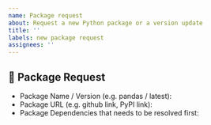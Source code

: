 ```yaml
---
name: Package request
about: Request a new Python package or a version update
title: ''
labels: new package request
assignees: ''
---
```


<!-- Important Note: You can install pure python package wheels through micropip.install(...) -->

## 🐍 Package Request

- Package Name / Version (e.g. pandas / latest):
- Package URL (e.g. github link, PyPI link):
- Package Dependencies that needs to be resolved first: